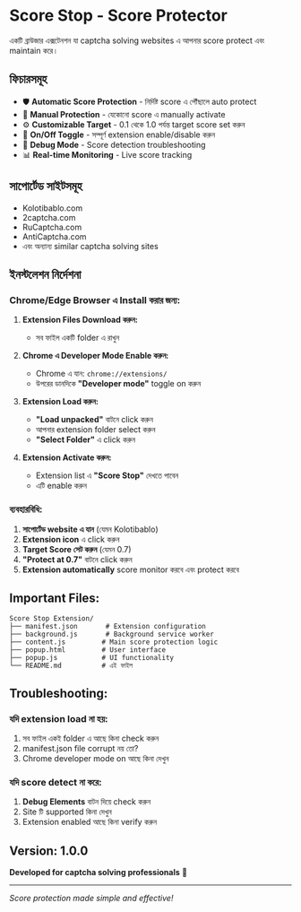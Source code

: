# Score Stop - Score Protector

একটি ব্রাউজার এক্সটেনশন যা captcha solving websites এ আপনার score protect এবং maintain করে।

## ফিচারসমূহ

- 🛡️ **Automatic Score Protection** - নির্দিষ্ট score এ পৌঁছালে auto protect
- 🎯 **Manual Protection** - যেকোনো score এ manually activate
- ⚙️ **Customizable Target** - 0.1 থেকে 1.0 পর্যন্ত target score set করুন
- 🔄 **On/Off Toggle** - সম্পূর্ণ extension enable/disable করুন
- 🐛 **Debug Mode** - Score detection troubleshooting
- 📊 **Real-time Monitoring** - Live score tracking

## সাপোর্টেড সাইটসমূহ

- Kolotibablo.com
- 2captcha.com
- RuCaptcha.com
- AntiCaptcha.com
- এবং অন্যান্য similar captcha solving sites

## ইনস্টলেশন নির্দেশনা

### Chrome/Edge Browser এ Install করার জন্য:

1. **Extension Files Download করুন:**
   - সব ফাইল একটি folder এ রাখুন

2. **Chrome এ Developer Mode Enable করুন:**
   - Chrome এ যান: `chrome://extensions/`
   - উপরের ডানদিকে **"Developer mode"** toggle on করুন

3. **Extension Load করুন:**
   - **"Load unpacked"** বাটনে click করুন
   - আপনার extension folder select করুন
   - **"Select Folder"** এ click করুন

4. **Extension Activate করুন:**
   - Extension list এ **"Score Stop"** দেখতে পাবেন
   - এটি enable করুন

### ব্যবহারবিধি:

1. **সাপোর্টেড website এ যান** (যেমন Kolotibablo)
2. **Extension icon** এ click করুন
3. **Target Score সেট করুন** (যেমন 0.7)
4. **"Protect at 0.7"** বাটনে click করুন
5. **Extension automatically** score monitor করবে এবং protect করবে

## Important Files:

```
Score Stop Extension/
├── manifest.json       # Extension configuration
├── background.js       # Background service worker
├── content.js         # Main score protection logic
├── popup.html         # User interface
├── popup.js           # UI functionality
└── README.md          # এই ফাইল
```

## Troubleshooting:

### যদি extension load না হয়:
1. সব ফাইল একই folder এ আছে কিনা check করুন
2. manifest.json file corrupt নয় তো?
3. Chrome developer mode on আছে কিনা দেখুন

### যদি score detect না করে:
1. **Debug Elements** বাটন দিয়ে check করুন
2. Site টি supported কিনা দেখুন
3. Extension enabled আছে কিনা verify করুন

## Version: 1.0.0

**Developed for captcha solving professionals** 💪

---
*Score protection made simple and effective!*
